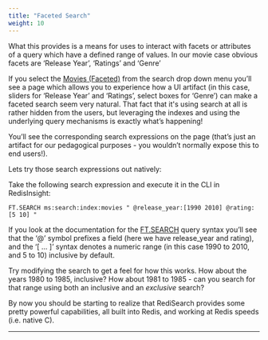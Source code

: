 ```yaml
---
title: "Faceted Search"
weight: 10
---
```

What this provides is a means for uses to interact with facets or attributes of a query which have a defined range of values. In our movie case obvious facets are ‘Release Year’, ‘Ratings’ and ‘Genre’

If you select the [Movies (Faceted)](http://localhost:8080/search/movies/faceted) from the search drop down menu you’ll see a page which allows you to experience how a UI artifact (in this case, sliders for ‘Release Year’ and ‘Ratings’, select boxes for ‘Genre’) can make a faceted search seem very natural. That fact that it's using search at all is rather hidden from the users, but leveraging the indexes and using the underlying query mechanisms is exactly what’s happening!

You’ll see the corresponding search expressions on the page (that’s just an artifact for our pedagogical purposes - you wouldn’t normally expose this to end users!).

Lets try those search expressions out natively:

Take the following search expression and execute it in the CLI in RedisInsight:

```
FT.SEARCH ms:search:index:movies " @release_year:[1990 2010] @rating:[5 10] "
```

If you look at the documentation for the [FT.SEARCH] query syntax you’ll see that the ‘@’ symbol prefixes a field (here we have release_year and rating), and the ‘[ … ]’ syntax denotes a numeric range (in this case 1990 to 2010, and 5 to 10) inclusive by default. 

Try modifying the search to get a feel for how this works. How about the years 1980 to 1985, inclusive? How about 1981 to 1985 - can you search for that range using both an inclusive and an _exclusive_ search?

By now you should be starting to realize that RediSearch provides some pretty powerful capabilities, all built into Redis, and working at Redis speeds (i.e. native C). 


----------
[FT.SEARCH]: https://oss.redislabs.com/redisearch/Commands.html#ftsearch
